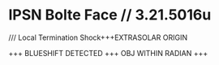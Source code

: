 # IPSN Bolte Face // 3.21.5016u

/// Local Termination Shock+++EXTRASOLAR ORIGIN

+++ BLUESHIFT DETECTED +++ OBJ WITHIN RADIAN +++
